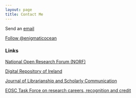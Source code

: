 ```yaml
---
layout: page
title: Contact Me
---
```

Send an <a href="mailto:d.bangert@ria.ie">email</a> 

<a href="https://twitter.com/enigmaticocean" class="twitter-follow-button" data-show-count="false">Follow @enigmaticocean</a><script async src="//platform.twitter.com/widgets.js" charset="utf-8"></script>

<!---div class="LI-profile-badge"  data-version="v1" data-size="medium" data-locale="en_US" data-type="horizontal" data-theme="light" data-vanity="daniel-bangert-24b6a647"><a class="LI-simple-link" href='https://de.linkedin.com/in/daniel-bangert-24b6a647?trk=profile-badge'>Daniel Bangert</a></div><script type="text/javascript" src="https://platform.linkedin.com/badges/js/profile.js" async defer></script--->

### Links

<a href="http://norf.ie" target="_blank">National Open Research Forum (NORF)</a>

<a href="https://dri.ie/" target="_blank">Digital Repository of Ireland</a>

<a href="https://jlsc-pub.org/" target="_blank">Journal of Librarianship and Scholarly Communication</a>

<a href="https://www.eosc.eu/advisory-groups/research-careers-recognition-and-credit" target="_blank">EOSC Task Force on research careers, recognition and credit</a>